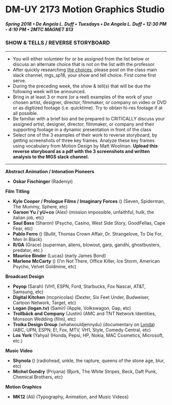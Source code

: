 # DM-UY 2173 Motion Graphics Studio

##### Spring 2018 • De Angela L. Duff • Tuesdays • De Angela L. Duff • 12:30 PM - 4:10 PM • 2MTC MAGNET 813

### SHOW & TELLS / REVERSE STORYBOARD

---

* You will either volunteer for or be assigned from the list below or discuss an alternate choice that is not on the list with the professor. 
* After quickly researching [the choices](https://deangela.gitbooks.io/motion-graphics-studio-spring-2018/content/show_and_tells.html), please post on the class main slack channel, mgs_sp18, your show and tell choice. First come first serve.
* During the preceding week, the show & tell(s) that will be due the following week will be announced. 
* Bring in at least 3 or more (or a reel) examples of the work of your chosen artist, designer, director, filmmaker, or company on video or DVD or as digitized footage (i.e. quicktime). Try to obtain hi-res footage if at all possible.
* Be familiar with a brief bio and be prepared to CRITICALLY discuss your assigned artist, designer, director, filmmaker, or company and their supporting footage in a dynamic presentation in front of the class
* Select one of the 3 examples of their work to reverse storyboard, by getting screenshots of three key frames. Analyze these key frames using vocabulary from Motion Design by Matt Woolman. **Upload this reverse storyboard as a pdf with the 3 screenshots and written analysis to the MGS slack channel.**

---

**Abstract Animation / Intonation Pioneers**
* **Oskar Fischinger** (Radeniyi)

**Film Titling**
* **Kyle Cooper / Prologue Films / Imaginary Forces** ()
(Seven, Spiderman, The Mummy, Sphere, etc)
* **Garson Yu / yU+co** (Alex)
(mission impossible, unfaithful, hulk, the italian job, etc)
* **Saul Bass** (Sharon)
(Psycho, Casino, West Side Story, GoodFellas, Cape Fear, etc)
* **Pablo Ferro** ()
(Bullit, Thomas Crown Affair, Dr. Strangelove, To Die For, Men In Black)
* **R/GA** (Grace)
(superman, aliens, blowout, garp, gandhi, ghostbusters, predator, etc.)
* **Maurice Binder** (Lucas)
(early James Bond)
* **Marlene McCarty** ()
(I’m Not There, Office Killer, Ice Storm, American Psycho, Velvet Goldmine, etc)

**Broadcast Design**
* **Psyop** (Sarah)
(VH1, ESPN, Ford, Starbucks, Fox Nascar, AT&T, Samsung, etc)
* **Digital Kitchen** (mcpnicolas)
(Dexter, Six Feet Under, Budweiser, Cartoon Network, Target, etc)
* **Logan (logan.tv)** (Samir)
(Apple, Volkswagon, Gap, etc)
* **Trollbäck and Company** (Justin)
(AMC and TNT Network Identities, Monsoon Wedding (film), etc)
* **Troika Design Group** (whatwouldjennydu) (documentary on [Lynda](http://nyu.edu/lynda))
(ABC, UPN, ESPN, E!, Fox, MTV, VH1, Style, Comedy Central, etc)
* **Los York** (Yahya)
(Honda, Pepsi, HP, Nokia, MAC Cosmetics, Microsoft, etc.)

**Music Video**
* **Shynola** ()
(radiohead, unkle, the rapture, queens of the stone age, blur, etc)
* **Michel Gondry** (Priyana)
(Bjork, The White Stripes, Beck, Daft Punk, Chemical Brothers, etc)

**Motion Graphics**
* **MK12** (Ali)
(Typography, Animation, and Music Videos)